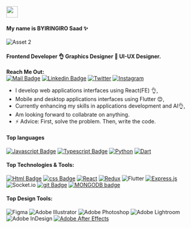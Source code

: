 <img src="https://raw.githubusercontent.com/MartinHeinz/MartinHeinz/master/wave.gif" width="30px">

#### My name is BYIRINGIRO Saad ✨

![Asset 2](https://user-images.githubusercontent.com/61246755/165687158-ac8dda68-bca2-466f-b51d-788a76ca9d22.png)

#### Frontend Developer 👌 Graphics Designer 💫 UI-UX Designer.

**Reach Me Out:<br>**
[![Mail Badge](https://img.shields.io/badge/-Byiringiro_saad-c0392b?style=for-the-badge&logo=gmail&logoColor=white)](mailto:byiringirosaad@gmail.com) [![Linkedin Badge](https://img.shields.io/badge/-Byiringiro_saad-0e76a8?style=for-the-badge&logo=linkedin&logoColor=white)](https://www.linkedin.com/in/byiringiro-saad-1212861ba) [![Twitter](https://img.shields.io/badge/4SaadB-%231DA1F2.svg?style=for-the-badge&logo=Twitter&logoColor=white)](https://twitter.com/4SaadB) [![Instagram](https://img.shields.io/badge/Saju_ui-%23E4405F.svg?style=for-the-badge&logo=Instagram&logoColor=white)](https://www.instagram.com/saju_ui/)

- I develop web applications interfaces using React(FE) 👌,
- Mobile and desktop applications interfaces using Flutter 😊,
- Currently enhancing my skills in applications development and AI👌,
- Am looking forward to collabrate on anything.
- ⚡ Advice: First, solve the problem. Then, write the code.

#### Top languages

[![Javascript Badge](https://img.shields.io/badge/-Javascript-F0DB4F?style=for-the-badge&labelColor=black&logo=javascript&logoColor=F0DB4F)](#) [![Typescript Badge](https://img.shields.io/badge/-Typescript-007acc?style=for-the-badge&labelColor=black&logo=typescript&logoColor=007acc)](#) [![Python](https://img.shields.io/badge/python-3670A0?style=for-the-badge&logo=python&logoColor=ffdd54)](#) [![Dart](https://img.shields.io/badge/dart-%230175C2.svg?style=for-the-badge&logo=dart&logoColor=white)](#)

#### Top Technologies & Tools:

[![Html Badge](https://img.shields.io/badge/html%20-%23E34F26.svg?&style=for-the-badge&labelColor=black&logo=html5&logoColor=white)](#) [![css Badge](https://img.shields.io/badge/css%20-%231572B6.svg?&style=for-the-badge&labelColor=black&logo=css3&logoColor=white)](#) [![React](https://img.shields.io/badge/react-%2320232a.svg?style=for-the-badge&logo=react&logoColor=%2361DAFB)](#) [![Redux](https://img.shields.io/badge/redux-%23593d88.svg?style=for-the-badge&logo=redux&logoColor=white)](#) ![Flutter](https://img.shields.io/badge/Flutter-%2302569B.svg?style=for-the-badge&logo=Flutter&logoColor=white) [![Express.js](https://img.shields.io/badge/express.js-%23404d59.svg?style=for-the-badge&logo=express&logoColor=%2361DAFB)](#) ![Socket.io](https://img.shields.io/badge/Socket.io-black?style=for-the-badge&logo=socket.io&badgeColor=010101) [![git Badge](https://img.shields.io/badge/git%20-%23F05032.svg?&style=for-the-badge&labelColor=black&logo=git&logoColor=white)](#) [![MONGODB badge](https://img.shields.io/badge/MongoDB-white?style=for-the-badge&logo=mongodb&logoColor=4EA94B)](#)

#### Top Design Tools:

![Figma](https://img.shields.io/badge/figma-%23F24E1E.svg?style=for-the-badge&logo=figma&logoColor=white) ![Adobe Illustrator](https://img.shields.io/badge/adobeillustrator-%23FF9A00.svg?style=for-the-badge&logo=adobeillustrator&logoColor=white) ![Adobe Photoshop](https://img.shields.io/badge/adobephotoshop-%2331A8FF.svg?style=for-the-badge&logo=adobephotoshop&logoColor=white) ![Adobe Lightroom](https://img.shields.io/badge/Adobe%20Lightroom-31A8FF.svg?style=for-the-badge&logo=Adobe%20Lightroom&logoColor=white) ![Adobe InDesign](https://img.shields.io/badge/Adobe%20InDesign-49021F?style=for-the-badge&logo=adobeindesign&logoColor=white) [![Adobe After Effects](https://img.shields.io/badge/Adobe%20After%20Effects-9999FF.svg?style=for-the-badge&logo=Adobe%20After%20Effects&logoColor=white)](#) 
